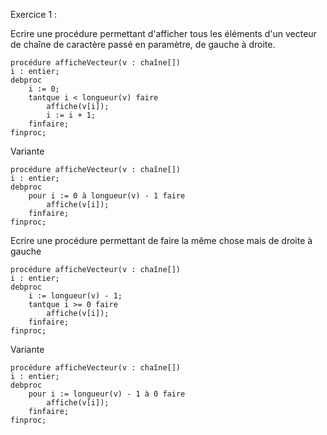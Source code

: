 Exercice 1 :

Ecrire une procédure permettant d'afficher tous les éléments d'un vecteur de chaîne de caractère passé en paramètre, de gauche à droite.

```
procédure afficheVecteur(v : chaîne[])
i : entier;
debproc
	i := 0;
	tantque i < longueur(v) faire
		affiche(v[i]);
		i := i + 1;
	finfaire;
finproc;
```
Variante
```
procédure afficheVecteur(v : chaîne[])
i : entier;
debproc
	pour i := 0 à longueur(v) - 1 faire
		affiche(v[i]);
	finfaire;
finproc;
```

Ecrire une procédure permettant de faire la même chose mais de droite à gauche

```
procédure afficheVecteur(v : chaîne[])
i : entier;
debproc
	i := longueur(v) - 1;
	tantque i >= 0 faire
		affiche(v[i]);
	finfaire;
finproc;
```
Variante
```
procédure afficheVecteur(v : chaîne[])
i : entier;
debproc
	pour i := longueur(v) - 1 à 0 faire
		affiche(v[i]);
	finfaire;
finproc;
```